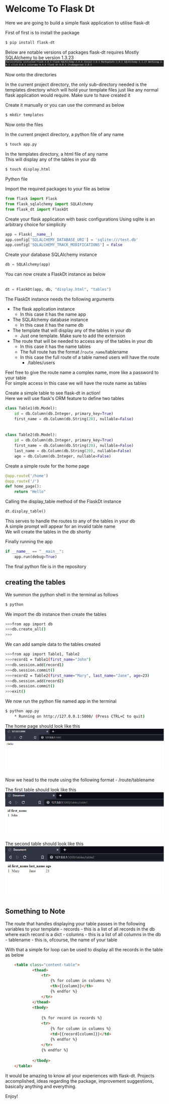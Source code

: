 # Welcome To Flask Dt

Here we are going to build a simple flask application to utilise flask-dt

First of first is to install the package

```bash
$ pip install flask-dt
```

Below are notable versions of packages flask-dt requires
Mostly SQLAlchemy to be version 1.3.23
![notable versions](imgs/install_requires.PNG)

Now onto the directories  

In the current project directory, the only sub-directory needed is the templates directory which will hold your template files just like any normal flask application would require.
Make sure to have created it

Create it manually or you can use the command as below
```bash
$ mkdir templates
```

Now onto the files

In the current project directory, a python file of any name
```bash
$ touch app.py
```

In the templates directory, a html file of any name  
This will display any of the tables in your db
```bash
$ touch display.html
```

Python file

Import the required packages to your file as below
```python
from flask import Flask
from flask_sqlalchemy import SQLAlchemy
from flask_dt import FlaskDt
```

Create your flask application with basic configurations
Using sqlite is an arbitrary choice for simplicity

```python
app = Flask(__name__)
app.config['SQLALCHEMY_DATABASE_URI'] = 'sqlite:///test.db'
app.config['SQLALCHEMY_TRACK_MODIFICATIONS'] = False
```

Create your database SQLAlchemy instance
```python
db = SQLAlchemy(app)
```

You can now create a FlaskDt instance as below
```python

dt = FlaskDt(app, db, "display.html", "tables")

```
The FlaskDt instance needs the following arguments  
- The flask application instance 
    - In this case it has the name app
- The SQLAlchemy database instance
    - In this case it has the name db
- The template that will display any of the tables in your db
    - Just one template. Make sure to add the extension
- The route that will be needed to access any of the tables in your db
    - In this case it has the name tables
    - The full route has the format /`route_name`/tablename
    - In this case the full route of a table named users will have the route
        - /tables/users

Feel free to give the route name a complex name, more like a password to your table  
For simple access in this case we will have the route name as tables

Create a simple table to see flask-dt in action!  
Here we will use flask's ORM feature to define two tables

```python
class Table1(db.Model):
    id = db.Column(db.Integer, primary_key=True)
    first_name = db.Column(db.String(20), nullable=False)


class Table2(db.Model):
    id = db.Column(db.Integer, primary_key=True)
    first_name = db.Column(db.String(20), nullable=False)
    last_name = db.Column(db.String(20), nullable=False)
    age = db.Column(db.Integer, nullable=False)
```

Create a simple route for the home page
```python
@app.route('/home')
@app.route('/')
def home_page():
    return "Hello"
```

Calling the display_table method of the FlaskDt instance
```python
dt.display_table()
```

This serves to handle the routes to any of the tables in your db  
A simple prompt will appear for an invalid table name  
We will create the tables in the db shortly  

Finally running the app
```python
if __name__ == "__main__":
    app.run(debug=True)
```

The final python file is in the repository

## creating the tables
We summon the python shell in the terminal as follows
```bash
$ python
```

We import the db instance then create the tables
```bash
>>>from app import db
>>>db.create_all()
>>>
```

We can add sample data to the tables created
```bash
>>>from app import Table1, Table2
>>>record1 = Table1(first_name="John")
>>>db.session.add(record1)
>>>db.session.commit()
>>>record2 = Table2(first_name="Mary", last_name="Jane", age=23)
>>>db.session.add(record2)
>>>db.session.commit()
>>>exit()
```

We now run the python file named app in the terminal
```bash
$ python app.py
    * Running on http://127.0.0.1:5000/ (Press CTRL+C to quit)
```


The home page should look like this
![home_page](imgs/home_page.PNG)

Now we head to the route using the following format
    - /route/tablename

The first table should look like this
![first_table_route](imgs/table_1.PNG)

The second table should look like this
![first_table_route](imgs/table_2.PNG)


## Something to Note
The route that handles displaying your table passes in the following variables to your template
    - records
        - this is a list of all records in the db where each record is a dict
    - columns
        - this is a list of all columns in  the db
    - tablename
        - this is, ofcourse, the name of your table

With that a simple for loop can be used to display all the records in the table as below
```html
    <table class="content-table">
            <thead>
                <tr>
                    {% for column in columns %}
                    <th>{{column}}</th>
                    {% endfor %}
                </tr>
            </thead>
            <tbody>

                {% for record in records %}
                <tr>
                    {% for column in columns %}
                    <td>{{record[column]}}</td>
                    {% endfor %}
                </tr>
                {% endfor %}
            
            </tbody>
    </table>
```

It would be amazing to know all your experiences with flask-dt. Projects accomplished, ideas regarding the package, improvement suggestions, basically anything and everything.

Enjoy!
